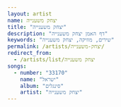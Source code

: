 ```yaml
---
layout: artist
name: יצחק משענייה
title: "יצחק משענייה"
description: "דף האמן יצחק משענייה"
keywords: "שירים, מוזיקה, יצחק משענייה"
permalink: /artists/יצחק-משענייה/
redirect_from:
  - /artists/list/יצחק משענייה
songs:
  - number: "33170"
    name: "ישראל"
    album: "סינגלים"
    artist: "יצחק משענייה"
---
```

